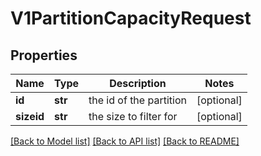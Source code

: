 # V1PartitionCapacityRequest

## Properties
Name | Type | Description | Notes
------------ | ------------- | ------------- | -------------
**id** | **str** | the id of the partition | [optional] 
**sizeid** | **str** | the size to filter for | [optional] 

[[Back to Model list]](../README.md#documentation-for-models) [[Back to API list]](../README.md#documentation-for-api-endpoints) [[Back to README]](../README.md)


